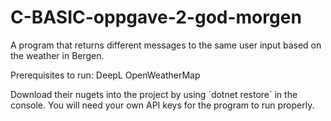 # C-BASIC-oppgave-2-god-morgen

A program that returns different messages to the same user input based on the weather in Bergen.

Prerequisites to run:
DeepL
OpenWeatherMap

Download their nugets into the project by using ´dotnet restore´ in the console.
You will need your own API keys for the program to run properly.
